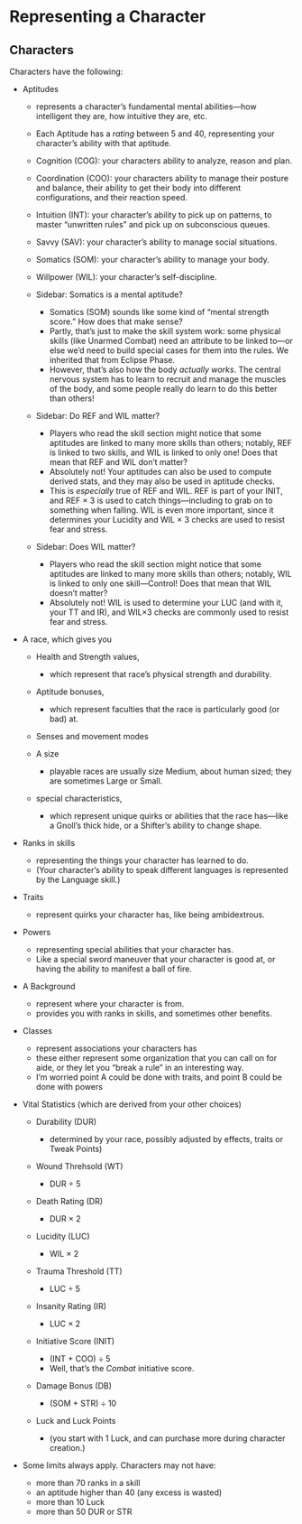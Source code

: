 # <span id="anchor-83"></span>Representing a Character

## <span id="anchor-84"></span>Characters

Characters have the following:

  - Aptitudes
    
      - represents a character’s fundamental mental abilities—how
        intelligent they are, how intuitive they are, etc.
    
      - Each Aptitude has a *rating* between 5 and 40, representing your
        character’s ability with that aptitude.
    
      - Cognition (COG): your characters ability to analyze, reason and
        plan.
    
      - Coordination (COO): your characters ability to manage their
        posture and balance, their ability to get their body into
        different configurations, and their reaction speed.
    
      - Intuition (INT): your character’s ability to pick up on
        patterns, to master “unwritten rules” and pick up on
        subconscious queues.
    
      - Savvy (SAV): your character’s ability to manage social
        situations.
    
      - Somatics (SOM): your character’s ability to manage your body.
    
      - Willpower (WIL): your character’s self-discipline.
    
      - Sidebar: Somatics is a mental aptitude?
        
          - Somatics (SOM) sounds like some kind of “mental strength
            score.” How does that make sense?
          - Partly, that’s just to make the skill system work: some
            physical skills (like Unarmed Combat) need an attribute to
            be linked to—or else we’d need to build special cases for
            them into the rules. We inherited that from Eclipse Phase.
          - However, that’s also how the body *actually works*. The
            central nervous system has to learn to recruit and manage
            the muscles of the body, and some people really do learn to
            do this better than others\!
    
      - Sidebar: Do REF and WIL matter?
        
          - Players who read the skill section might notice that some
            aptitudes are linked to many more skills than others;
            notably, REF is linked to two skills, and WIL is linked to
            only one\! Does that mean that REF and WIL don’t matter?
          - Absolutely not\! Your aptitudes can also be used to compute
            derived stats, and they may also be used in aptitude checks.
          - This is *especially* true of REF and WIL. REF is part of
            your INIT, and REF × 3 is used to catch things—including to
            grab on to something when falling. WIL is even more
            important, since it determines your Lucidity and WIL × 3
            checks are used to resist fear and stress.
    
      - Sidebar: Does WIL matter?
        
          - Players who read the skill section might notice that some
            aptitudes are linked to many more skills than others;
            notably, WIL is linked to only one skill—Control\! Does that
            mean that WIL doesn’t matter?
          - Absolutely not\! WIL is used to determine your LUC (and with
            it, your TT and IR), and WIL×3 checks are commonly used to
            resist fear and stress.

  - A race, which gives you
    
      - Health and Strength values,
        
          - which represent that race’s physical strength and
            durability.
    
      - Aptitude bonuses,
        
          - which represent faculties that the race is particularly good
            (or bad) at.
    
      - Senses and movement modes
    
      - A size
        
          - playable races are usually size Medium, about human sized;
            they are sometimes Large or Small.
    
      - special characteristics,
        
          - which represent unique quirks or abilities that the race
            has—like a Gnoll’s thick hide, or a Shifter’s ability to
            change shape.

  - Ranks in skills
    
      - representing the things your character has learned to do.
      - (Your character’s ability to speak different languages is
        represented by the Language skill.)

  - Traits
    
      - represent quirks your character has, like being ambidextrous.

  - Powers
    
      - representing special abilities that your character has.
      - Like a special sword maneuver that your character is good at, or
        having the ability to manifest a ball of fire.

  - A Background
    
      - represent where your character is from.
      - provides you with ranks in skills, and sometimes other benefits.

  - Classes
    
      - represent associations your characters has
      - these either represent some organization that you can call on
        for aide, or they let you “break a rule” in an interesting way.
      - I’m worried point A could be done with traits, and point B could
        be done with powers

  - Vital Statistics (which are derived from your other choices)
    
      - Durability (DUR)
        
          - determined by your race, possibly adjusted by effects,
            traits or Tweak Points)
    
      - Wound Threhsold (WT)
        
          - DUR ÷ 5
    
      - Death Rating (DR)
        
          - DUR × 2
    
      - Lucidity (LUC)
        
          - WIL × 2
    
      - Trauma Threshold (TT)
        
          - LUC ÷ 5
    
      - Insanity Rating (IR)
        
          - LUC × 2
    
      - Initiative Score (INIT)
        
          - (INT + COO) ÷ 5
          - Well, that’s the *Combat* initiative score.
    
      - Damage Bonus (DB)
        
          - (SOM + STR) ÷ 10
    
      - Luck and Luck Points
        
          - (you start with 1 Luck, and can purchase more during
            character creation.)

  - Some limits always apply. Characters may not have:
    
      - more than 70 ranks in a skill
      - an aptitude higher than 40 (any excess is wasted)
      - more than 10 Luck
      - more than 50 DUR or STR

